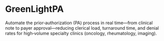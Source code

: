 # GreenLightPA
 Automate the prior‑authorization (PA) process in real time—from clinical note to payer approval—reducing clerical load, turnaround time, and denial rates for high‑volume specialty clinics (oncology, rheumatology, imaging).
